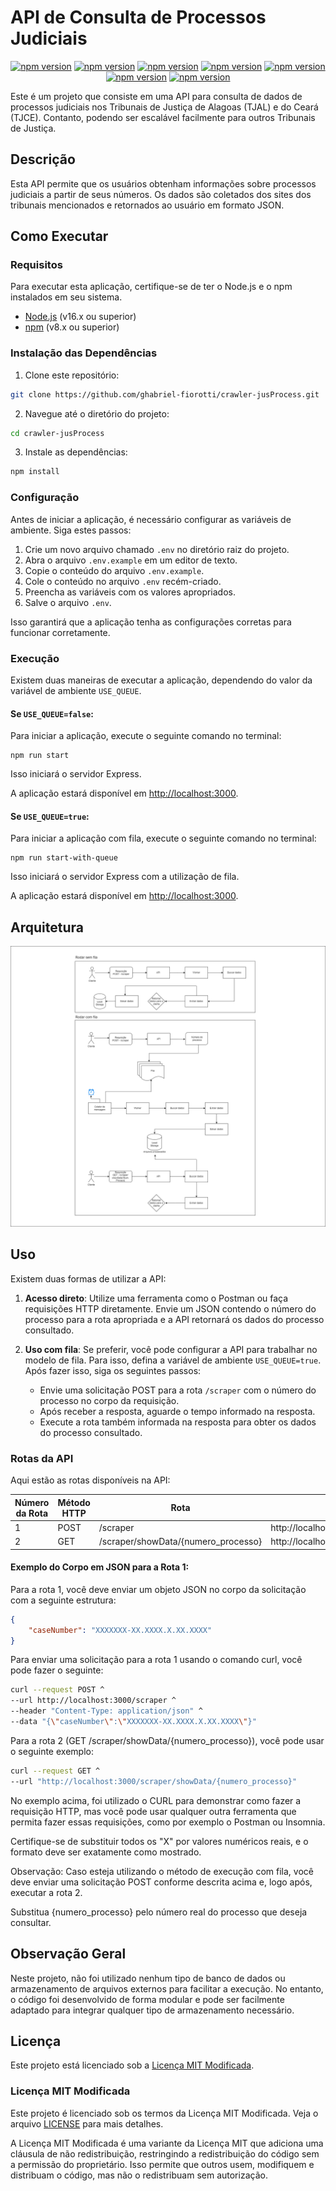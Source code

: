 # API de Consulta de Processos Judiciais

<div align="center">

[![npm version](https://img.shields.io/badge/axios-v1.6.7-blue)](https://www.npmjs.com/package/axios)
[![npm version](https://img.shields.io/badge/cheerio-v1.0.0--rc.12-blue)](https://www.npmjs.com/package/cheerio)
[![npm version](https://img.shields.io/badge/cors-v2.8.5-blue)](https://www.npmjs.com/package/cors)
[![npm version](https://img.shields.io/badge/dotenv-v16.4.5-blue)](https://www.npmjs.com/package/dotenv)
[![npm version](https://img.shields.io/badge/express-v4.18.2-blue)](https://www.npmjs.com/package/express)
[![npm version](https://img.shields.io/badge/morgan-v1.10.0-blue)](https://www.npmjs.com/package/morgan)
[![npm version](https://img.shields.io/badge/node--cron-v3.0.3-blue)](https://www.npmjs.com/package/node-cron)
</div>

Este é um projeto que consiste em uma API para consulta de dados de processos judiciais nos Tribunais de Justiça de Alagoas (TJAL) e do Ceará (TJCE). Contanto, podendo ser escalável facilmente para outros Tribunais de Justiça.

## Descrição

Esta API permite que os usuários obtenham informações sobre processos judiciais a partir de seus números. Os dados são coletados dos sites dos tribunais mencionados e retornados ao usuário em formato JSON.

## Como Executar

### Requisitos

Para executar esta aplicação, certifique-se de ter o Node.js e o npm instalados em seu sistema.

- [Node.js](https://nodejs.org/) (v16.x ou superior)
- [npm](https://www.npmjs.com/) (v8.x ou superior)

### Instalação das Dependências

1. Clone este repositório:

```bash
git clone https://github.com/ghabriel-fiorotti/crawler-jusProcess.git
```

2. Navegue até o diretório do projeto:

```bash
cd crawler-jusProcess
```

3. Instale as dependências:

```bash
npm install
```

### Configuração

Antes de iniciar a aplicação, é necessário configurar as variáveis de ambiente. Siga estes passos:

1. Crie um novo arquivo chamado `.env` no diretório raiz do projeto.
2. Abra o arquivo `.env.example` em um editor de texto.
3. Copie o conteúdo do arquivo `.env.example`.
4. Cole o conteúdo no arquivo `.env` recém-criado.
5. Preencha as variáveis com os valores apropriados.
6. Salve o arquivo `.env`.

Isso garantirá que a aplicação tenha as configurações corretas para funcionar corretamente.

### Execução

Existem duas maneiras de executar a aplicação, dependendo do valor da variável de ambiente `USE_QUEUE`.

#### Se `USE_QUEUE=false`:

Para iniciar a aplicação, execute o seguinte comando no terminal:

```
npm run start
```

Isso iniciará o servidor Express.

A aplicação estará disponível em [http://localhost:3000](http://localhost:3000).

#### Se `USE_QUEUE=true`:

Para iniciar a aplicação com fila, execute o seguinte comando no terminal:

```
npm run start-with-queue
```

Isso iniciará o servidor Express com a utilização de fila.

A aplicação estará disponível em [http://localhost:3000](http://localhost:3000).

## Arquitetura
![Arquitetura](./architecture.png)

## Uso

Existem duas formas de utilizar a API:

1. **Acesso direto**: Utilize uma ferramenta como o Postman ou faça requisições HTTP diretamente. Envie um JSON contendo o número do processo para a rota apropriada e a API retornará os dados do processo consultado.

2. **Uso com fila**: Se preferir, você pode configurar a API para trabalhar no modelo de fila. Para isso, defina a variável de ambiente `USE_QUEUE=true`. Após fazer isso, siga os seguintes passos:

   - Envie uma solicitação POST para a rota `/scraper` com o número do processo no corpo da requisição.
   - Após receber a resposta, aguarde o tempo informado na resposta.
   - Execute a rota também informada na resposta para obter os dados do processo consultado.

### Rotas da API

Aqui estão as rotas disponíveis na API:

| Número da Rota | Método HTTP | Rota                                | Rota Completa                                            |
| -------------- | ----------- | ----------------------------------- | -------------------------------------------------------- |
| 1              | POST        | /scraper                            | http://localhost:3000/scraper                            |
| 2              | GET         | /scraper/showData/{numero_processo} | http://localhost:3000/scraper/showData/{numero_processo} |

#### Exemplo do Corpo em JSON para a Rota 1:

Para a rota 1, você deve enviar um objeto JSON no corpo da solicitação com a seguinte estrutura:

```json
{
    "caseNumber": "XXXXXXX-XX.XXXX.X.XX.XXXX"
}
```

Para enviar uma solicitação para a rota 1 usando o comando curl, você pode fazer o seguinte:

```bash
curl --request POST ^
--url http://localhost:3000/scraper ^
--header "Content-Type: application/json" ^
--data "{\"caseNumber\":\"XXXXXXX-XX.XXXX.X.XX.XXXX\"}"
```

Para a rota 2 (GET /scraper/showData/{numero_processo}), você pode usar o seguinte exemplo:
```bash
curl --request GET ^
--url "http://localhost:3000/scraper/showData/{numero_processo}"
```

No exemplo acima, foi utilizado o CURL para demonstrar como fazer a requisição HTTP, mas você pode usar qualquer outra ferramenta que permita fazer essas requisições, como por exemplo o Postman ou Insomnia.

Certifique-se de substituir todos os "X" por valores numéricos reais, e o formato deve ser exatamente como mostrado.

Observação:
Caso esteja utilizando o método de execução com fila, você deve enviar uma solicitação POST conforme descrita acima e, logo após, executar a rota 2.

Substitua {numero_processo} pelo número real do processo que deseja consultar.

## Observação Geral

Neste projeto, não foi utilizado nenhum tipo de banco de dados ou armazenamento de arquivos externos para facilitar a execução. No entanto, o código foi desenvolvido de forma modular e pode ser facilmente adaptado para integrar qualquer tipo de armazenamento necessário.

## Licença

Este projeto está licenciado sob a [Licença MIT Modificada](#).

### Licença MIT Modificada

Este projeto é licenciado sob os termos da Licença MIT Modificada. Veja o arquivo [LICENSE](LICENSE) para mais detalhes.

A Licença MIT Modificada é uma variante da Licença MIT que adiciona uma cláusula de não redistribuição, restringindo a redistribuição do código sem a permissão do proprietário. Isso permite que outros usem, modifiquem e distribuam o código, mas não o redistribuam sem autorização.

```
